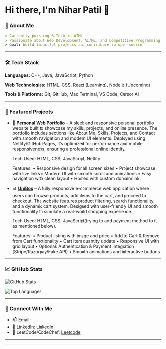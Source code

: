# Hi there, I'm Nihar Patil 👋

### 🚀 About Me

```yaml
> Currently pursuing B.Tech in AIML
> Passionate about Web Development, AI/ML, and Competitive Programming
> Goal: Build impactful projects and contribute to open-source
```



---

### 🛠️ Tech Stack
**Languages:** C++, Java, JavaScript, Python

**Web Technologies:** HTML, CSS, React (Learning), Node.js (Upcoming)

**Tools & Platforms:** Git, GitHub, Mac Terminal, VS Code, Cursor AI

---

### 📌 Featured Projects
- 🎯 [**Personal Web Portfolio**](https://nihar-dev.netlify.app/) – A sleek and responsive personal portfolio website built to showcase my skills, projects, and online presence. The portfolio includes sections like About Me, Skills, Projects, and Contact with smooth navigation and modern UI elements. Deployed using Netlify/GitHub Pages, it’s optimized for performance and mobile responsiveness, ensuring a professional online identity.

    Tech Used: HTML, CSS, JavaScript, Netlify
  
    Features:
	•	Responsive design for all screen sizes
	•	Project showcase with live links
	•	Modern UI with smooth scroll and animations
	•	Easy navigation with clean layout
	•	Hosted with custom domain/link.
  
  
- 📊 [**UniBox**](https://unibox-store.netlify.app) – A fully responsive e-commerce web application where users can browse products, add items to the cart, and proceed to checkout. The website features product filtering, search functionality, and a dynamic cart system. Designed with user-friendly UI and smooth functionality to simulate a real-world shopping experience.

    Tech Used: HTML, CSS, JavaScript(trying to add payment method to it as mentioned below).
  
    Features:
	•	Product listing with image and price
	•	Add to Cart & Remove from Cart functionality
	•	Cart item quantity update
	•	Responsive UI with grid layout
	•	Optional: Authentication & Payment Integration (Stripe/Razorpay/Fake API)
	•	Smooth animations and interactive buttons
---

### 📈 GitHub Stats
![GitHub Stats](https://github-readme-stats.vercel.app/api?username=nihar-ux18&show_icons=true)

![Top Languages](https://github-readme-stats.vercel.app/api/top-langs/?username=nihar-ux18&layout=compact)


---

### 🤝 Connect With Me
- 📫 Email:  
- 💬 LinkedIn: [LinkedIn](https://www.linkedin.com/in/nihar-patil-658267370/)
- 🧠 LeetCode/CodeChef: [Leetcode](https://leetcode.com/u/nihar_018/)

---

---

<!-- You can customize further by adding badges, trophies, snake contribution graph, etc. -->
